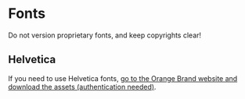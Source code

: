 # Fonts

Do not version proprietary fonts, and keep copyrights clear!

## Helvetica

If you need to use Helvetica fonts, [go to the Orange Brand website and download the assets (authentication needed)](https://brand.orange.com/en/brand-basics/typography).
